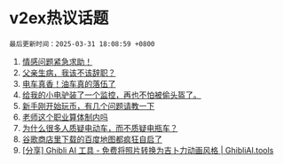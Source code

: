 # v2ex热议话题

`最后更新时间：2025-03-31 18:08:59 +0800`

1. [情感问题紧急求助！](https://www.v2ex.com/t/1122313)
1. [父亲生病，我该不该辞职？](https://www.v2ex.com/t/1122120)
1. [电车真香！油车真的落伍了](https://www.v2ex.com/t/1122214)
1. [给我的小电驴装了一个监控，再也不怕被偷头盔了。](https://www.v2ex.com/t/1122268)
1. [新手刚开始玩币，有几个问题请教一下](https://www.v2ex.com/t/1122172)
1. [老师这个职业算体制内吗](https://www.v2ex.com/t/1122204)
1. [为什么很多人质疑电动车，而不质疑电瓶车？](https://www.v2ex.com/t/1122262)
1. [谷歌商店里下载的百度地图都疯狂自启了](https://www.v2ex.com/t/1122159)
1. [[分享] Ghibli AI 工具 - 免费将照片转换为吉卜力动画风格 | GhibliAI.tools](https://www.v2ex.com/t/1122113)

